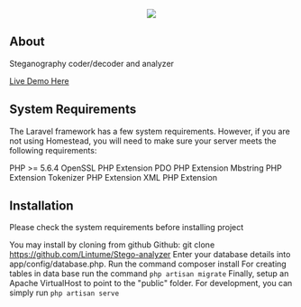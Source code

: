 <p align="center"><img src="https://laravel.com/assets/img/components/logo-laravel.svg"></p>

## About

Steganography coder/decoder and analyzer

[Live Demo Here](http://stego.pariamonia.in.ua/)

## System Requirements

The Laravel framework has a few system requirements. However, if you are not using Homestead, you will need to make sure your server meets the following requirements:

PHP >= 5.6.4 OpenSSL PHP Extension PDO PHP Extension Mbstring PHP Extension Tokenizer PHP Extension XML PHP Extension

## Installation

Please check the system requirements before installing project

You may install by cloning from github
Github: git clone https://github.com/Lintume/Stego-analyzer
Enter your database details into app/config/database.php.
Run the command composer install
For creating tables in data base run the command
`php artisan migrate`
Finally, setup an Apache VirtualHost to point to the "public" folder.
For development, you can simply run
`php artisan serve`


